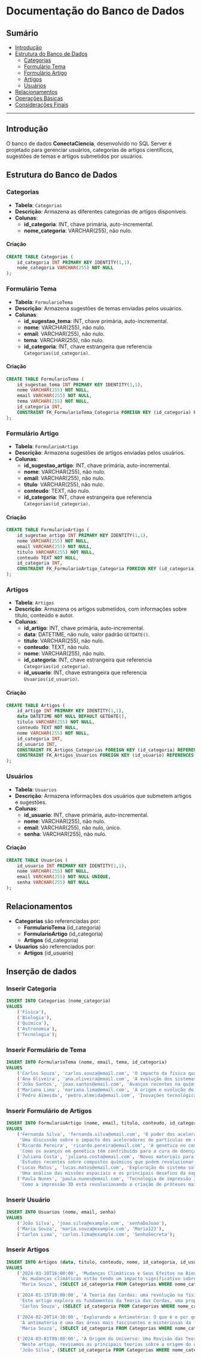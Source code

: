 # Documentação do Banco de Dados

## Sumário
- [Introdução](#introdução)
- [Estrutura do Banco de Dados](#estrutura-do-banco-de-dados)
  - [Categorias](#categorias)
  - [Formulário Tema](#formulário-tema)
  - [Formulário Artigo](#formulário-artigo)
  - [Artigos](#artigos)
  - [Usuários](#usuários)
- [Relacionamentos](#relacionamentos)
- [Operações Básicas](#operações-básicas)
- [Considerações Finais](#considerações-finais)

---

## Introdução

O banco de dados **ConectaCiencia**, desenvolvido no SQL Server é projetado para gerenciar usuários, categorias de artigos científicos, sugestões de temas e artigos submetidos por usuários.

## Estrutura do Banco de Dados

### Categorias

- **Tabela**: `Categorias`
- **Descrição**: Armazena as diferentes categorias de artigos disponíveis.
- **Colunas**:
  - **id_categoria**: INT, chave primária, auto-incremental.
  - **nome_categoria**: VARCHAR(255), não nulo.

#### Criação
```sql
CREATE TABLE Categorias (
    id_categoria INT PRIMARY KEY IDENTITY(1,1),
    nome_categoria VARCHAR(255) NOT NULL
);
```

### Formulário Tema

- **Tabela**: `FormularioTema`
- **Descrição**: Armazena sugestões de temas enviadas pelos usuários.
- **Colunas**:
  - **id_sugestao_tema**: INT, chave primária, auto-incremental.
  - **nome**: VARCHAR(255), não nulo.
  - **email**: VARCHAR(255), não nulo.
  - **tema**: VARCHAR(255), não nulo.
  - **id_categoria**: INT, chave estrangeira que referencia `Categorias(id_categoria)`.

#### Criação
```sql
CREATE TABLE FormularioTema (
    id_sugestao_tema INT PRIMARY KEY IDENTITY(1,1),
    nome VARCHAR(255) NOT NULL,
    email VARCHAR(255) NOT NULL,
    tema VARCHAR(255) NOT NULL,
    id_categoria INT,
    CONSTRAINT FK_FormularioTema_Categoria FOREIGN KEY (id_categoria) REFERENCES Categorias(id_categoria)
);
```

### Formulário Artigo

- **Tabela**: `FormularioArtigo`
- **Descrição**: Armazena sugestões de artigos enviadas pelos usuários.
- **Colunas**:
  - **id_sugestao_artigo**: INT, chave primária, auto-incremental.
  - **nome**: VARCHAR(255), não nulo.
  - **email**: VARCHAR(255), não nulo.
  - **titulo**: VARCHAR(255), não nulo.
  - **conteudo**: TEXT, não nulo.
  - **id_categoria**: INT, chave estrangeira que referencia `Categorias(id_categoria)`.

#### Criação
```sql
CREATE TABLE FormularioArtigo (
    id_sugestao_artigo INT PRIMARY KEY IDENTITY(1,1),
    nome VARCHAR(255) NOT NULL,
    email VARCHAR(255) NOT NULL,
    titulo VARCHAR(255) NOT NULL,
    conteudo TEXT NOT NULL,
    id_categoria INT,
    CONSTRAINT FK_FormularioArtigo_Categoria FOREIGN KEY (id_categoria) REFERENCES Categorias(id_categoria)
);
```

### Artigos

- **Tabela**: `Artigos`
- **Descrição**: Armazena os artigos submetidos, com informações sobre título, conteúdo e autor.
- **Colunas**:
  - **id_artigo**: INT, chave primária, auto-incremental.
  - **data**: DATETIME, não nulo, valor padrão `GETDATE()`.
  - **titulo**: VARCHAR(255), não nulo.
  - **conteudo**: TEXT, não nulo.
  - **nome**: VARCHAR(255), não nulo.
  - **id_categoria**: INT, chave estrangeira que referencia `Categorias(id_categoria)`.
  - **id_usuario**: INT, chave estrangeira que referencia `Usuarios(id_usuario)`.

#### Criação
```sql
CREATE TABLE Artigos (
    id_artigo INT PRIMARY KEY IDENTITY(1,1),
    data DATETIME NOT NULL DEFAULT GETDATE(),
    titulo VARCHAR(255) NOT NULL,
    conteudo TEXT NOT NULL,
    nome VARCHAR(255) NOT NULL,
    id_categoria INT,
    id_usuario INT,
    CONSTRAINT FK_Artigos_Categorias FOREIGN KEY (id_categoria) REFERENCES Categorias(id_categoria),
    CONSTRAINT FK_Artigos_Usuarios FOREIGN KEY (id_usuario) REFERENCES Usuarios(id_usuario)
);
```

### Usuários

- **Tabela**: `Usuarios`
- **Descrição**: Armazena informações dos usuários que submetem artigos e sugestões.
- **Colunas**:
  - **id_usuario**: INT, chave primária, auto-incremental.
  - **nome**: VARCHAR(255), não nulo.
  - **email**: VARCHAR(255), não nulo, único.
  - **senha**: VARCHAR(255), não nulo.

#### Criação
```sql
CREATE TABLE Usuarios (
    id_usuario INT PRIMARY KEY IDENTITY(1,1),
    nome VARCHAR(255) NOT NULL,
    email VARCHAR(255) NOT NULL UNIQUE,
    senha VARCHAR(255) NOT NULL
);
```

## Relacionamentos

- **Categorias** são referenciadas por:
  - **FormularioTema** (id_categoria)
  - **FormularioArtigo** (id_categoria)
  - **Artigos** (id_categoria)
- **Usuarios** são referenciados por:
  - **Artigos** (id_usuario)

## Inserção de dados

### Inserir Categoria
```sql
INSERT INTO Categorias (nome_categoria) 
VALUES 
    ('Física'),
    ('Biologia'),
    ('Química'),
    ('Astronomia'),
    ('Tecnologia');
```

### Inserir Formulário de Tema
```sql
INSERT INTO FormularioTema (nome, email, tema, id_categoria) 
VALUES 
    ('Carlos Souza', 'carlos.souza@email.com', 'O impacto da física quântica no cotidiano', 1), 
    ('Ana Oliveira', 'ana.oliveira@email.com', 'A evolução dos sistemas biológicos no ambiente urbano', 2),
    ('João Santos', 'joao.santos@email.com', 'Avanços recentes na química ambiental', 3),
    ('Mariana Lima', 'mariana.lima@email.com', 'A origem e evolução do universo', 4),
    ('Pedro Almeida', 'pedro.almeida@email.com', 'Inovações tecnológicas na medicina', 5);
```

### Inserir Formulário de Artigos
```sql
INSERT INTO FormularioArtigo (nome, email, titulo, conteudo, id_categoria) 
VALUES 
    ('Fernanda Silva', 'fernanda.silva@email.com', 'O poder dos aceleradores de partículas', 
     'Uma discussão sobre o impacto dos aceleradores de partículas em nossa compreensão da física.', 1), 
    ('Ricardo Pereira', 'ricardo.pereira@email.com', 'A genética no combate a doenças', 
     'Como os avanços em genética têm contribuído para a cura de doenças complexas.', 2),
    ('Juliana Costa', 'juliana.costa@email.com', 'Novos materiais para a química sustentável', 
     'Estudos recentes sobre compostos químicos que podem revolucionar o desenvolvimento sustentável.', 3),
    ('Lucas Matos', 'lucas.matos@email.com', 'Exploração do sistema solar', 
     'Uma análise das missões espaciais e os principais desafios da exploração interplanetária.', 4),
    ('Paula Nunes', 'paula.nunes@email.com', 'Tecnologia de impressão 3D em próteses', 
     'Como a impressão 3D está revolucionando a criação de próteses mais acessíveis.', 5);
```

### Inserir Usuário
```sql
INSERT INTO Usuarios (nome, email, senha) 
VALUES
    ('João Silva', 'joao.silva@example.com', 'senhaDoJoao'),
    ('Maria Souza', 'maria.souza@example.com', 'Maria123'),
    ('Carlos Lima', 'carlos.lima@example.com', 'SenhaSecreta');
```

### Inserir Artigos
```sql
INSERT INTO Artigos (data, titulo, conteudo, nome, id_categoria, id_usuario) 
VALUES 
    ('2024-03-10T16:00:00', 'Mudanças Climáticas e Seus Efeitos na Biodiversidade', 
     'As mudanças climáticas estão tendo um impacto significativo sobre a biodiversidade global, afetando habitats, padrões de migração e a sobrevivência de muitas espécies. Este artigo explora como as mudanças no clima estão alterando ecossistemas e quais são as consequências para a fauna e flora. Discutimos também as estratégias para mitigar esses efeitos e promover a conservação da biodiversidade em um mundo em aquecimento.', 
     'Maria Souza', (SELECT id_categoria FROM Categorias WHERE nome_categoria = 'Biologia'), 2), 

    ('2024-01-15T10:00:00', 'A Teoria das Cordas: uma revolução na física', 
     'Este artigo explora os fundamentos da Teoria das Cordas, uma proposta revolucionária na física teórica. A teoria sugere que as partículas fundamentais do universo não são pontos, mas sim pequenas cordas vibrantes que oscilam em diferentes modos. Esta visão alternativa tenta unir a mecânica quântica e a relatividade geral, oferecendo uma possível solução para o problema da gravidade quântica. A teoria das cordas também sugere a existência de dimensões adicionais além das conhecidas quatro dimensões do espaço-tempo. Vamos discutir como essa teoria pode resolver problemas antigos e abrir novas possibilidades para a física moderna. A análise abrange desde a origem da teoria até suas implicações para a física de partículas e cosmologia.', 
     'Carlos Souza', (SELECT id_categoria FROM Categorias WHERE nome_categoria = 'Física'), 3),  

    ('2024-02-20T14:30:00', 'Explorando a Antimatéria: O que é e por que é importante?', 
     'A antimatéria é uma das áreas mais fascinantes e misteriosas da física moderna. Quando partículas de antimatéria se encontram com partículas de matéria, elas se aniquilam mutuamente, liberando uma quantidade de energia imensa. Este artigo explora o conceito de antimatéria, como ela é criada e estudada, e o papel que pode desempenhar em futuras tecnologias e na compreensão do universo. Investigamos também como a antimatéria pode ser utilizada em tratamentos médicos e em futuras viagens espaciais.', 
     'Maria Souza', (SELECT id_categoria FROM Categorias WHERE nome_categoria = 'Física'), 2),  

    ('2024-03-01T09:00:00', 'A Origem do Universo: Uma Revisão das Teorias Cosmológicas', 
     'Neste artigo, revisamos as principais teorias sobre a origem do universo, desde o Big Bang até teorias mais recentes como o modelo do multiverso. Analisamos como as evidências astronômicas e experimentais sustentam ou contestam essas teorias e discutimos as implicações para o futuro da cosmologia. O artigo também explora como diferentes culturas e tradições entenderam a origem do cosmos e o impacto dessas visões sobre a ciência moderna.', 
     'João Silva', (SELECT id_categoria FROM Categorias WHERE nome_categoria = 'Astronomia'), 1);  
```